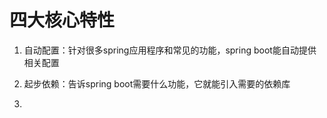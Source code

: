 # 四大核心特性

1. 自动配置：针对很多spring应用程序和常见的功能，spring boot能自动提供相关配置

2. 起步依赖：告诉spring boot需要什么功能，它就能引入需要的依赖库

3. 


